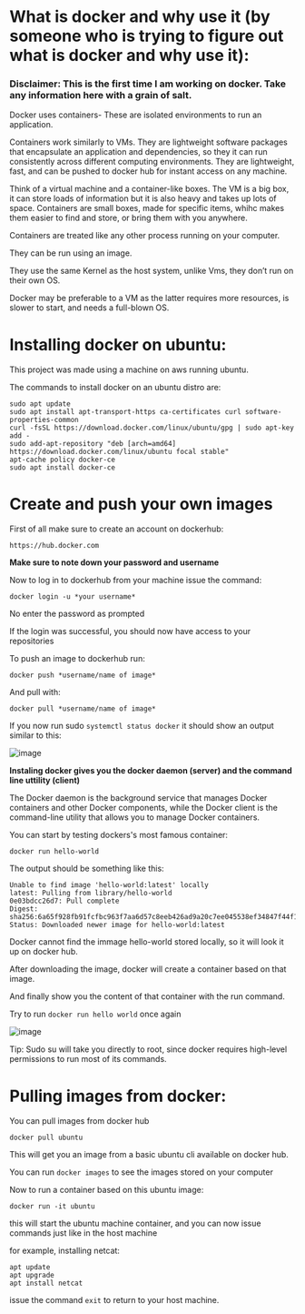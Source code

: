 
# What is docker and why use it (by someone who is trying to figure out what is docker and why use it):


### Disclaimer: This is the first time I am working on docker. Take any information here with a grain of salt.

Docker uses containers- These are isolated environments to run an application.

Containers work similarly to VMs. They are lightweight software packages that encapsulate an application and dependencies, so they it can run consistently across different computing environments. They are lightweight, fast, and can be pushed to docker hub for instant access on any machine.

Think of a virtual machine and a container-like boxes. The VM is a big box, it can store loads of information but it is also heavy and takes up lots of space. Containers are small boxes, made for specific items, whihc makes them easier to find and store, or bring them with you anywhere.

Containers are treated like any other process running on your computer. 

They can be run using an image.

They use the same Kernel as the host system, unlike Vms, they don’t run on their own OS.


Docker may be preferable to a VM as the latter requires more resources, is slower to start, and needs a full-blown OS.


# Installing docker on ubuntu:

This project was made using a machine on aws running ubuntu.


The commands to install docker on an ubuntu distro are:

```
sudo apt update
sudo apt install apt-transport-https ca-certificates curl software-properties-common
curl -fsSL https://download.docker.com/linux/ubuntu/gpg | sudo apt-key add -
sudo add-apt-repository "deb [arch=amd64] https://download.docker.com/linux/ubuntu focal stable"
apt-cache policy docker-ce
sudo apt install docker-ce
```


# Create and push your own images

First of all make sure to create an account on dockerhub:

`
https://hub.docker.com
`

**Make sure to note down your password and username**

Now to log in to dockerhub from your machine issue the command:

`
docker login -u *your username*
`

No enter the password as prompted


If the login was successful, you should now have access to your repositories

To push an image to dockerhub run:

    docker push *username/name of image*

And pull with:

    docker pull *username/name of image*
    

If you now run sudo ```systemctl status docker``` it should show an output similar to this:

![image](https://github.com/AfonsoFerreira2223/Docker/assets/114146560/8bf021fe-1655-4e7b-aa86-2a1184e5e0f9)



**Instaling docker gives you the docker daemon (server) and the command line uttility (client)**


The Docker daemon is the background service that manages Docker containers and other Docker components, while the Docker client is the command-line utility that allows you to manage Docker containers.


You can start by testing dockers's most famous container:


```
docker run hello-world
```

The output should be something like this:

```
Unable to find image 'hello-world:latest' locally
latest: Pulling from library/hello-world
0e03bdcc26d7: Pull complete
Digest: sha256:6a65f928fb91fcfbc963f7aa6d57c8eeb426ad9a20c7ee045538ef34847f44f1
Status: Downloaded newer image for hello-world:latest
```

Docker cannot find the immage hello-world stored locally, so it will look it up on docker hub.

After downloading the image, docker will create a container based on that image.

And finally show you the content of that container with the run command.

Try to run ```docker run hello world``` once again


![image](https://github.com/AfonsoFerreira2223/Docker/assets/114146560/995b0b4e-e1bc-45b3-8da1-554ac6e20bef)


Tip: Sudo su will take you directly to root, since docker requires high-level permissions to run most of its commands.


# Pulling images from docker:

You can pull images from docker hub 

```
docker pull ubuntu
```

This will get you an image from a basic ubuntu cli available on  docker hub.

You can run ```docker images``` to see the images stored on your computer


Now to run a container based on this ubuntu image:
```
docker run -it ubuntu
```

this will start the ubuntu machine container, and you can now issue commands just like in the host machine

for example, installing netcat:

```
apt update
apt upgrade
apt install netcat
```

issue the command ```exit``` to return to your host machine.
